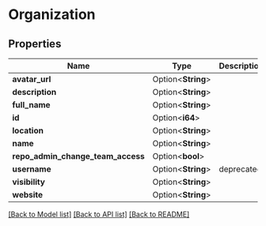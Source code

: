 # Organization

## Properties

Name | Type | Description | Notes
------------ | ------------- | ------------- | -------------
**avatar_url** | Option<**String**> |  | [optional]
**description** | Option<**String**> |  | [optional]
**full_name** | Option<**String**> |  | [optional]
**id** | Option<**i64**> |  | [optional]
**location** | Option<**String**> |  | [optional]
**name** | Option<**String**> |  | [optional]
**repo_admin_change_team_access** | Option<**bool**> |  | [optional]
**username** | Option<**String**> | deprecated | [optional]
**visibility** | Option<**String**> |  | [optional]
**website** | Option<**String**> |  | [optional]

[[Back to Model list]](../README.md#documentation-for-models) [[Back to API list]](../README.md#documentation-for-api-endpoints) [[Back to README]](../README.md)



